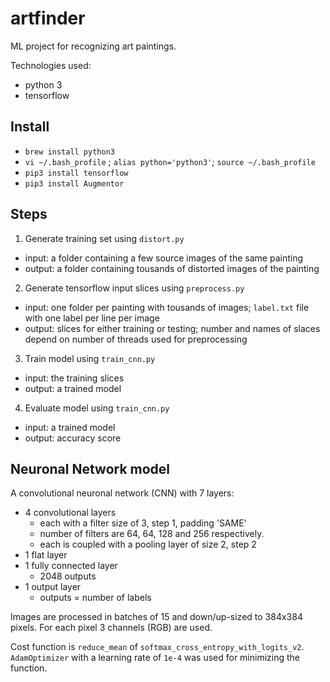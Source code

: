 # artfinder

ML project for recognizing art paintings.

Technologies used:
* python 3
* tensorflow

## Install
* `brew install python3`
* `vi ~/.bash_profile` ; `alias python='python3'`; `source ~/.bash_profile`
* `pip3 install tensorflow`
* `pip3 install Augmentor`

## Steps
1. Generate training set using `distort.py`
* input: a folder containing a few source images of the same painting
* output: a folder containing tousands of distorted images of the painting
2. Generate tensorflow input slices using `preprocess.py`
* input: one folder per painting with tousands of images; `label.txt` file with one label per line per image
* output: slices for either training or testing; number and names of slaces depend on number of threads used for preprocessing
3. Train model using `train_cnn.py`
* input: the training slices
* output: a trained model
4. Evaluate model using `train_cnn.py`
* input: a trained model
* output: accuracy score

## Neuronal Network model

A convolutional neuronal network (CNN) with 7 layers:
* 4 convolutional layers
  * each with a filter size of 3, step 1, padding 'SAME'
  * number of filters are 64, 64, 128 and 256 respectively.
  * each is coupled with a pooling layer of size 2, step 2
* 1 flat layer
* 1 fully connected layer
  * 2048 outputs
* 1 output layer
  * outputs = number of labels

Images are processed in batches of 15 and down/up-sized to 384x384 pixels. For each pixel 3 channels (RGB) are used.

Cost function is `reduce_mean` of `softmax_cross_entropy_with_logits_v2`. `AdamOptimizer` with a learning rate of `1e-4` was used for minimizing the function.
